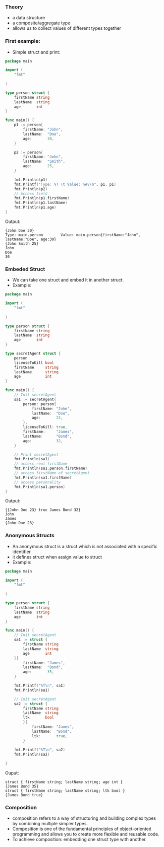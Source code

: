 ### Theory
- a data structure
- a composite/aggregate type
- allows us to collect values of different types together


### First example:
- Simple struct and print:
```go
package main

import (
	"fmt"
	
)

type person struct {
	firstName string
	lastName  string
	age       int
}

func main() {
	p1 := person{
		firstName: "John",
		lastName:  "Doe",
		age:       30,
	}

	p2 := person{
		firstName: "John",
		lastName:  "Smith",
		age:       25,
	}

	fmt.Println(p1)
	fmt.Printf("Type: %T \t Value: %#v\n", p1, p1)
	fmt.Println(p2)
	// Access field
	fmt.Println(p1.firstName)
	fmt.Println(p1.lastName)
	fmt.Println(p1.age)
}
```

Output:
```
{John Doe 30}
Type: main.person        Value: main.person{firstName:"John", lastName:"Doe", age:30}
{John Smith 25}
John
Doe
30
```

### Embeded Struct
- We can take one struct and embed it in another struct. 
- Example: 
```go
package main

import (
	"fmt"
	
)

type person struct {
	firstName string
	lastName  string
	age       int
}

type secretAgent struct {
	person
	licenseToKill bool
	firstName     string
	lastName      string
	age           int
}

func main() {
	// Init secretAgent 
	sa1 := secretAgent{
		person: person{
			firstName: "John",
			lastName:  "Doe",
			age:       23,
		},
		licenseToKill: true,
		firstName:     "James",
		lastName:      "Bond",
		age:           32,
	}

	// Print secretAgent
	fmt.Println(sa1)
	// access real firstName
	fmt.Println(sa1.person.firstName)
	// access firstName of secretAgent
	fmt.Println(sa1.firstName)
	// access personality
	fmt.Println(sa1.person)
}
```

Output:
```
{{John Doe 23} true James Bond 32}
John
James
{John Doe 23}
```

### Anonymous Structs
- An anonymous struct is a struct which is not associated with a specific identifier.
- it defines struct when assign value to struct
- Example:
```go
package main

import (
	"fmt"
	
)

type person struct {
	firstName string
	lastName  string
	age       int
}

func main() {
	// Init secretAgent 
	sa1 := struct {
		firstName string
		lastName  string
		age       int
	}{
		firstName: "James",
		lastName:  "Bond",
		age:       35,
	}

	fmt.Printf("%T\n", sa1)
	fmt.Println(sa1)

	// Init secretAgent 
	sa2 := struct {
		firstName string
		lastName  string
		ltk       bool
		}{
			firstName: "James",
			lastName:  "Bond",
			ltk:       true,
		}
		
	fmt.Printf("%T\n", sa2)
	fmt.Println(sa2)

}
```

Ouput:
```
struct { firstName string; lastName string; age int }
{James Bond 35}
struct { firstName string; lastName string; ltk bool }
{James Bond true}
```

### Composition
- composition refers to a way of structuring and building complex types by combining multiple simpler types. 
- Composition is one of the fundamental principles of object-oriented programming and allows you to create more flexible and reusable code.
- To achieve composition: embedding one struct type with another.